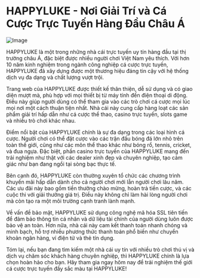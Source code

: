 # HAPPYLUKE - Nơi Giải Trí và Cá Cược Trực Tuyến Hàng Đầu Châu Á

![Image](https://github.com/user-attachments/assets/bd51ea9f-0666-407b-a7a7-98ead6de688c)

HAPPYLUKE là một trong những nhà cái trực tuyến uy tín hàng đầu tại thị trường châu Á, đặc biệt được nhiều người chơi Việt Nam yêu thích. Với hơn 10 năm kinh nghiệm trong ngành công nghiệp cá cược trực tuyến, HAPPYLUKE đã xây dựng được một thương hiệu đáng tin cậy với hệ thống dịch vụ đa dạng và chất lượng vượt trội.

Trang web của HAPPYLUKE được thiết kế thân thiện, dễ sử dụng và có giao diện mượt mà, phù hợp với mọi thiết bị từ máy tính đến điện thoại di động. Điều này giúp người dùng có thể tham gia vào các trò chơi cá cược mọi lúc mọi nơi một cách thuận tiện nhất. Nhà cái này cung cấp hàng loạt các sản phẩm giải trí hấp dẫn như cá cược thể thao, casino trực tuyến, slots game và nhiều trò chơi khác nhau.

Điểm nổi bật của HAPPYLUKE chính là sự đa dạng trong các loại hình cá cược. Người chơi có thể đặt cược vào các trận đấu bóng đá lớn nhỏ trên toàn thế giới, cũng như các môn thể thao khác như bóng rổ, tennis, cricket, và đua ngựa. Đặc biệt, phần casino trực tuyến của HAPPYLUKE mang đến trải nghiệm như thật với các dealer xinh đẹp và chuyên nghiệp, tạo cảm giác như bạn đang ngồi tại sòng bạc thực tế.

Bên cạnh đó, HAPPYLUKE còn thường xuyên tổ chức các chương trình khuyến mãi hấp dẫn dành cho cả người chơi mới lẫn người chơi lâu năm. Các ưu đãi này bao gồm tiền thưởng chào mừng, hoàn trả tiền cược, và các cuộc thi với giải thưởng giá trị. Điều này không chỉ làm hài lòng người chơi mà còn tạo ra một môi trường cạnh tranh lành mạnh.

Về vấn đề bảo mật, HAPPYLUKE sử dụng công nghệ mã hóa SSL tiên tiến để đảm bảo thông tin cá nhân và dữ liệu tài chính của người dùng luôn được bảo vệ an toàn. Hơn nữa, nhà cái này cam kết thanh toán nhanh chóng và minh bạch, hỗ trợ nhiều phương thức thanh toán phổ biến như chuyển khoản ngân hàng, ví điện tử và thẻ tín dụng.

Tóm lại, nếu bạn đang tìm kiếm một nhà cái uy tín với nhiều trò chơi thú vị và dịch vụ chăm sóc khách hàng chuyên nghiệp, thì HAPPYLUKE chính là lựa chọn hoàn hảo cho bạn. Hãy tham gia ngay hôm nay để trải nghiệm thế giới cá cược trực tuyến đầy sắc màu tại HAPPYLUKE!